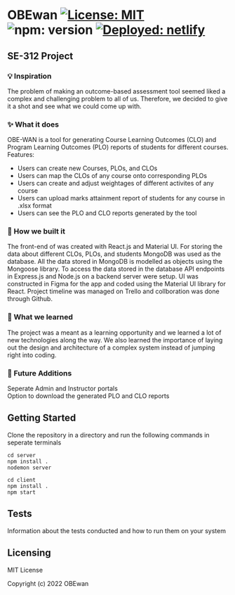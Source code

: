 # OBEwan [![License: MIT](https://img.shields.io/badge/License-MIT-yellow.svg)](https://opensource.org/licenses/MIT) ![npm: version](https://img.shields.io/npm/v/npm) [![Deployed: netlify](https://img.shields.io/static/v1?label=Deployed&message=netlify&color=blueviolet)](https://obewan.netlify.app/)
## SE-312 Project

### 💡 Inspiration
The problem of making an outcome-based assessment tool seemed liked a complex and challenging problem to all of us. Therefore, we decided to give it a shot and see what we could come up with.

### ✨ What it does
OBE-WAN is a tool for generating Course Learning Outcomes (CLO) and Program Learning Outcomes (PLO) reports of students for different courses. Features:
- Users can create new Courses, PLOs, and CLOs  
- Users can map the CLOs of any course onto corresponding PLOs  
- Users can create and adjust weightages of different activites of any course  
- Users can upload marks attainment report of students for any course in .xlsx format  
- Users can see the PLO and CLO reports generated by the tool

### 🔨 How we built it
The front-end of was created with React.js and Material UI. For storing the data about different CLOs, PLOs, and students MongoDB was used as the database. All the data stored in MongoDB is modelled as objects using the Mongoose library. To access the data stored in the database API endpoints in Express.js and Node.js on a backend server were setup.
UI was constructed in Figma for the app and coded using the Material UI library for React.
Project timeline was managed on Trello and collboration was done through Github.

### 🧠 What we learned
The project was a meant as a learning opportunity and we learned a lot of new technologies along the way. We also learned the importance of laying out the design and architecture of a complex system instead of jumping right into coding.

### 🔮 Future Additions
Seperate Admin and Instructor portals  
Option to download the generated PLO and CLO reports

## Getting Started
Clone the repository in a directory and run the following commands in seperate terminals
```git clone 
cd server
npm install .
nodemon server
```
```
cd client
npm install .
npm start
```

## Tests
Information about the tests conducted and how to run them on your system

## Licensing
MIT License  

Copyright (c) 2022 OBEwan
